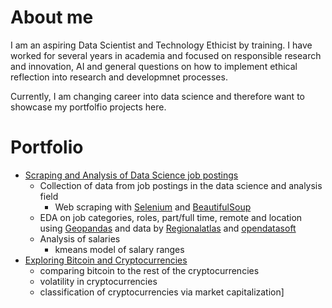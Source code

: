 # About me

I am an aspiring Data Scientist and Technology Ethicist by training. I have worked for several years in academia and focused on responsible research and innovation, AI and general questions on how to implement ethical reflection into research and developmnet processes.

Currently, I am changing career into data science and therefore want to showcase my portfolfio projects here. 

# Portfolio
- [Scraping and Analysis of Data Science job postings](https://github.com/tim-hilde/Data-Science-Jobs)
  - Collection of data from job postings in the data science and analysis field 
    - Web scraping with [Selenium](https://www.selenium.dev) and [BeautifulSoup](https://beautiful-soup-4.readthedocs.io/en/latest/#)
  - EDA on job categories, roles, part/full time, remote and location using [Geopandas](https://geopandas.org) and data by [Regionalatlas](https://regionalatlas.statistikportal.de/#) and [opendatasoft](https://public.opendatasoft.com/explore/dataset/georef-germany-postleitzahl)
  - Analysis of salaries
    - kmeans model of salary ranges
- [Exploring Bitcoin and Cryptocurrencies](https://github.com/tim-hilde/bitcoin_market)
  - comparing bitcoin to the rest of the cryptocurrencies
  - volatility in cryptocurrencies
  - classification of cryptocurrencies via market capitalization]